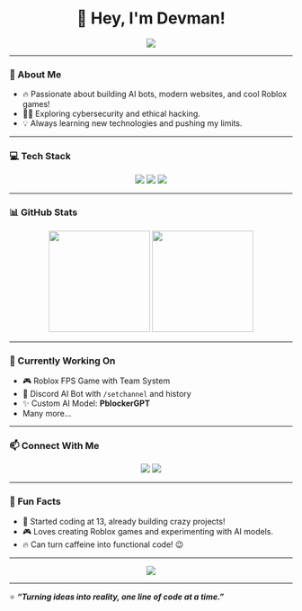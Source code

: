 <h1 align="center">👋 Hey, I'm Devman!</h1>
<p align="center">
  <img src="https://readme-typing-svg.demolab.com?font=Fira+Code&size=22&duration=4000&pause=1000&color=00F7FF&center=true&vCenter=true&width=500&lines=Full-Stack+Developer;AI+Bot+Creator;Roblox+Game+Dev;Cybersecurity+Learner;15+y.o.+Tech+Enthusiast!" />
</p>

---

### 🚀 About Me
- 🔥 Passionate about building AI bots, modern websites, and cool Roblox games!
- 🕵️‍♂️ Exploring cybersecurity and ethical hacking.
- 💡 Always learning new technologies and pushing my limits.

---

### 💻 Tech Stack
<p align="center">
  <img src="https://skillicons.dev/icons?i=html,css,js,python,lua,tailwind,github" />
  <img src="https://img.shields.io/badge/Discord%20Applications-5865F2?style=for-the-badge&logo=discord&logoColor=white" />
  <img src="https://img.shields.io/badge/Web%20Designer-%2300F7FF?style=for-the-badge&logo=google-chrome&logoColor=white" />
</p>

---

### 📊 GitHub Stats
<p align="center">
  <img src="https://github-readme-stats.vercel.app/api?username=xdevman1&show_icons=true&theme=radical" height="180"/>
  <img src="https://github-readme-streak-stats.herokuapp.com/?user=xdevman1&theme=radical" height="180"/>
</p>

---

### 🧠 Currently Working On
- 🎮 Roblox FPS Game with Team System
- 🤖 Discord AI Bot with `/setchannel` and history
- ✨ Custom AI Model: **PblockerGPT**
- Many more...

---

### 📫 Connect With Me
<p align="center">
  <a href="https://discord.gg/YOUR-DISCORD-LINK"><img src="https://img.shields.io/badge/Discord-7289DA?style=for-the-badge&logo=discord&logoColor=white" /></a>
  <a href="https://pb-celestial.site"><img src="https://img.shields.io/badge/My%20Website-00F7FF?style=for-the-badge&logo=google-chrome&logoColor=white" /></a>
</p>

---

### 🎯 Fun Facts
- 🚀 Started coding at 13, already building crazy projects!
- 🎮 Loves creating Roblox games and experimenting with AI models.
- 🔥 Can turn caffeine into functional code! 😉

---

<p align="center">
  <img src="https://github-readme-activity-graph.vercel.app/graph?username=xdevman1&theme=react-dark&hide_border=true" />
</p>

---

⭐️ **_“Turning ideas into reality, one line of code at a time.”_**
